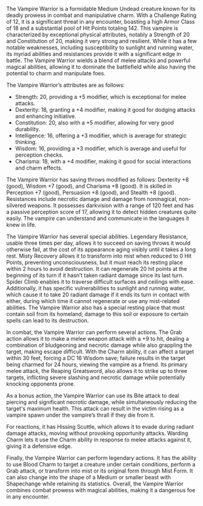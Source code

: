 The Vampire Warrior is a formidable Medium Undead creature known for its deadly prowess in combat and manipulative charm. With a Challenge Rating of 12, it is a significant threat in any encounter, boasting a high Armor Class of 18 and a substantial pool of Hit Points totaling 142. This vampire is characterized by exceptional physical attributes, notably a Strength of 20 and Constitution of 20, making it very strong and resilient. While it has a few notable weaknesses, including susceptibility to sunlight and running water, its myriad abilities and resistances provide it with a significant edge in battle. The Vampire Warrior wields a blend of melee attacks and powerful magical abilities, allowing it to dominate the battlefield while also having the potential to charm and manipulate foes.

The Vampire Warrior’s attributes are as follows: 

- Strength: 20, providing a +5 modifier, which is exceptional for melee attacks.
- Dexterity: 18, granting a +4 modifier, making it good for dodging attacks and enhancing initiative.
- Constitution: 20, also with a +5 modifier, allowing for very good durability.
- Intelligence: 16, offering a +3 modifier, which is average for strategic thinking.
- Wisdom: 16, providing a +3 modifier, which is average and useful for perception checks.
- Charisma: 18, with a +4 modifier, making it good for social interactions and charm effects.

The Vampire Warrior has saving throws modified as follows: Dexterity +8 (good), Wisdom +7 (good), and Charisma +8 (good). It is skilled in Perception +7 (good), Persuasion +8 (good), and Stealth +8 (good). Resistances include necrotic damage and damage from nonmagical, non-silvered weapons. It possesses darkvision with a range of 120 feet and has a passive perception score of 17, allowing it to detect hidden creatures quite easily. The vampire can understand and communicate in the languages it knew in life.

The Vampire Warrior has several special abilities. Legendary Resistance, usable three times per day, allows it to succeed on saving throws it would otherwise fail, at the cost of its appearance aging visibly until it takes a long rest. Misty Recovery allows it to transform into mist when reduced to 0 Hit Points, preventing unconsciousness, but it must reach its resting place within 2 hours to avoid destruction. It can regenerate 20 hit points at the beginning of its turn if it hasn’t taken radiant damage since its last turn. Spider Climb enables it to traverse difficult surfaces and ceilings with ease. Additionally, it has specific vulnerabilities to sunlight and running water, which cause it to take 20 radiant damage if it ends its turn in contact with either, during which time it cannot regenerate or use any mist-related abilities. The Vampire Warrior also has a special resting place that must contain soil from its homeland; damage to this soil or exposure to certain spells can lead to its destruction.

In combat, the Vampire Warrior can perform several actions. The Grab action allows it to make a melee weapon attack with a +9 to hit, dealing a combination of bludgeoning and necrotic damage while also grappling the target, making escape difficult. With the Charm ability, it can affect a target within 30 feet, forcing a DC 16 Wisdom save; failure results in the target being charmed for 24 hours, viewing the vampire as a friend. Its primary melee attack, the Reaping Greatsword, also allows it to strike up to three targets, inflicting severe slashing and necrotic damage while potentially knocking opponents prone.

As a bonus action, the Vampire Warrior can use its Bite attack to deal piercing and significant necrotic damage, while simultaneously reducing the target's maximum health. This attack can result in the victim rising as a vampire spawn under the vampire’s thrall if they die from it.

For reactions, it has Hissing Scuttle, which allows it to evade during radiant damage attacks, moving without provoking opportunity attacks. Warding Charm lets it use the Charm ability in response to melee attacks against it, giving it a defensive edge.

Finally, the Vampire Warrior can perform legendary actions. It has the ability to use Blood Charm to target a creature under certain conditions, perform a Grab attack, or transform into mist or its original form through Mist Form. It can also change into the shape of a Medium or smaller beast with Shapechange while retaining its statistics. Overall, the Vampire Warrior combines combat prowess with magical abilities, making it a dangerous foe in any encounter.